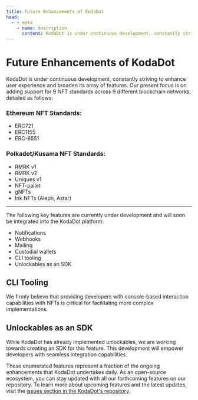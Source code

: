 ```yaml
---
title: Future Enhancements of KodaDot
head:
  - - meta
    - name: description
      content: KodaDot is under continuous development, constantly striving to enhance user experience and broaden its array of features. Our present focus is on adding support for 9 NFT standards across 9 different blockchain networks, detailed as follows - Ethereum NFT Standards - ERC721, ERC1155, ERC-6551; Polkadot/Kusama NFT Standards - RMRK v1, RMRK v2, Uniques v1, NFT-pallet, gNFTs, Ink NFTs (Aleph, Astar). The following key features are currently under development and will soon be integrated into the KodaDot platform - Notifications, Webhooks, Mailing, Custodial wallets, CLI tooling, Unlockables as an SDK. We firmly believe that providing developers with console-based interaction capabilities with NFTs is critical for facilitating more complex implementations. While KodaDot has already implemented unlockables, we are working towards creating an SDK for this feature. This development will empower developers with seamless integration capabilities. These enumerated features represent a fraction of the ongoing enhancements that KodaDot undertakes daily. As an open-source ecosystem, you can stay updated with all our forthcoming features on our repository. To learn more about upcoming features and the latest updates, visit the issues section in the KodaDot's repository.
---
```



# Future Enhancements of KodaDot

KodaDot is under continuous development, constantly striving to enhance user experience and broaden its array of features. Our present focus is on adding support for 9 NFT standards across 9 different blockchain networks, detailed as follows:

### Ethereum NFT Standards:
- ERC721
- ERC1155
- ERC-6551

### Polkadot/Kusama NFT Standards:
- RMRK v1
- RMRK v2
- Uniques v1
- NFT-pallet
- gNFTs
- Ink NFTs (Aleph, Astar)

---

The following key features are currently under development and will soon be integrated into the KodaDot platform:

- Notifications
- Webhooks
- Mailing
- Custodial wallets
- CLI tooling
- Unlockables as an SDK

## CLI Tooling

We firmly believe that providing developers with console-based interaction capabilities with NFTs is critical for facilitating more complex implementations.

## Unlockables as an SDK

While KodaDot has already implemented unlockables, we are working towards creating an SDK for this feature. This development will empower developers with seamless integration capabilities.

These enumerated features represent a fraction of the ongoing enhancements that KodaDot undertakes daily. As an open-source ecosystem, you can stay updated with all our forthcoming features on our repository. To learn more about upcoming features and the latest updates, visit the [issues section in the KodaDot's repository](https://github.com/kodadot/nft-gallery/issues).